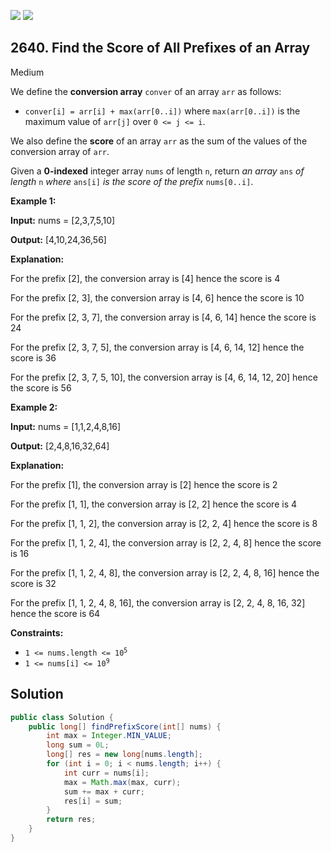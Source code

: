 [![](https://img.shields.io/github/stars/javadev/LeetCode-in-Java?label=Stars&style=flat-square)](https://github.com/javadev/LeetCode-in-Java)
[![](https://img.shields.io/github/forks/javadev/LeetCode-in-Java?label=Fork%20me%20on%20GitHub%20&style=flat-square)](https://github.com/javadev/LeetCode-in-Java/fork)

## 2640\. Find the Score of All Prefixes of an Array

Medium

We define the **conversion array** `conver` of an array `arr` as follows:

*   `conver[i] = arr[i] + max(arr[0..i])` where `max(arr[0..i])` is the maximum value of `arr[j]` over `0 <= j <= i`.

We also define the **score** of an array `arr` as the sum of the values of the conversion array of `arr`.

Given a **0-indexed** integer array `nums` of length `n`, return _an array_ `ans` _of length_ `n` _where_ `ans[i]` _is the score of the prefix_ `nums[0..i]`.

**Example 1:**

**Input:** nums = [2,3,7,5,10]

**Output:** [4,10,24,36,56]

**Explanation:** 

For the prefix [2], the conversion array is [4] hence the score is 4 

For the prefix [2, 3], the conversion array is [4, 6] hence the score is 10 

For the prefix [2, 3, 7], the conversion array is [4, 6, 14] hence the score is 24 

For the prefix [2, 3, 7, 5], the conversion array is [4, 6, 14, 12] hence the score is 36 

For the prefix [2, 3, 7, 5, 10], the conversion array is [4, 6, 14, 12, 20] hence the score is 56

**Example 2:**

**Input:** nums = [1,1,2,4,8,16]

**Output:** [2,4,8,16,32,64]

**Explanation:** 

For the prefix [1], the conversion array is [2] hence the score is 2 

For the prefix [1, 1], the conversion array is [2, 2] hence the score is 4 

For the prefix [1, 1, 2], the conversion array is [2, 2, 4] hence the score is 8 

For the prefix [1, 1, 2, 4], the conversion array is [2, 2, 4, 8] hence the score is 16

For the prefix [1, 1, 2, 4, 8], the conversion array is [2, 2, 4, 8, 16] hence the score is 32 

For the prefix [1, 1, 2, 4, 8, 16], the conversion array is [2, 2, 4, 8, 16, 32] hence the score is 64

**Constraints:**

*   <code>1 <= nums.length <= 10<sup>5</sup></code>
*   <code>1 <= nums[i] <= 10<sup>9</sup></code>

## Solution

```java
public class Solution {
    public long[] findPrefixScore(int[] nums) {
        int max = Integer.MIN_VALUE;
        long sum = 0L;
        long[] res = new long[nums.length];
        for (int i = 0; i < nums.length; i++) {
            int curr = nums[i];
            max = Math.max(max, curr);
            sum += max + curr;
            res[i] = sum;
        }
        return res;
    }
}
```